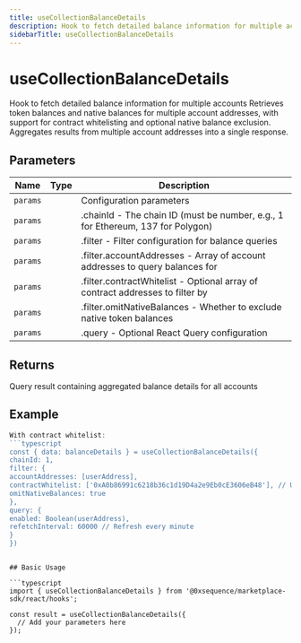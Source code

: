 ```yaml
---
title: useCollectionBalanceDetails
description: Hook to fetch detailed balance information for multiple accounts Retrieves token balances and native balances for multiple account addresses, with support for contract whitelisting and optional native balance exclusion. Aggregates results from multiple account addresses into a single response.
sidebarTitle: useCollectionBalanceDetails
---
```


# useCollectionBalanceDetails

Hook to fetch detailed balance information for multiple accounts Retrieves token balances and native balances for multiple account addresses, with support for contract whitelisting and optional native balance exclusion. Aggregates results from multiple account addresses into a single response.

## Parameters

| Name | Type | Description |
|------|------|-------------|
| `params` |  | Configuration parameters |
| `params` |  | .chainId - The chain ID (must be number, e.g., 1 for Ethereum, 137 for Polygon) |
| `params` |  | .filter - Filter configuration for balance queries |
| `params` |  | .filter.accountAddresses - Array of account addresses to query balances for |
| `params` |  | .filter.contractWhitelist - Optional array of contract addresses to filter by |
| `params` |  | .filter.omitNativeBalances - Whether to exclude native token balances |
| `params` |  | .query - Optional React Query configuration |

## Returns

Query result containing aggregated balance details for all accounts

## Example

```typescript
With contract whitelist:
```typescript
const { data: balanceDetails } = useCollectionBalanceDetails({
chainId: 1,
filter: {
accountAddresses: [userAddress],
contractWhitelist: ['0xA0b86991c6218b36c1d19D4a2e9Eb0cE3606eB48'], // USDC only
omitNativeBalances: true
},
query: {
enabled: Boolean(userAddress),
refetchInterval: 60000 // Refresh every minute
}
})
```
```

## Basic Usage

```typescript
import { useCollectionBalanceDetails } from '@0xsequence/marketplace-sdk/react/hooks';

const result = useCollectionBalanceDetails({
  // Add your parameters here
});
```

